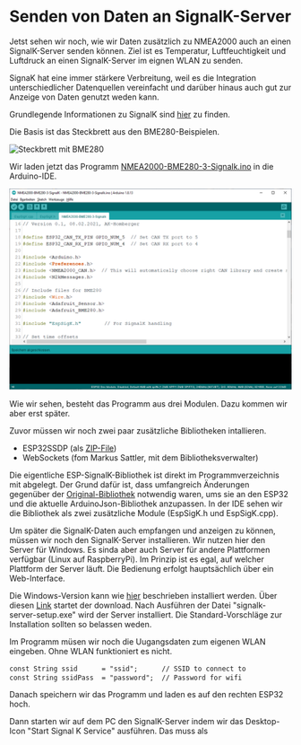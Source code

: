 # Senden von Daten an SignalK-Server

Jetst sehen wir noch, wie wir Daten zusätzlich zu NMEA2000 auch an einen SignalK-Server senden können.
Ziel ist es Temperatur, Luftfeuchtigkeit und Luftdruck an einen SignalK-Server im eignen WLAN zu senden.

SignaK hat eine immer stärkere Verbreitung, weil es die Integration unterschiedlicher Datenquellen vereinfacht und darüber hinaus auch gut zur Anzeige von Daten genutzt weden kann.

Grundlegende Informationen zu SignalK sind [hier](https://signalk.org/) zu finden.

Die Basis ist das Steckbrett aus den BME280-Beispielen.

![Steckbrett mit BME280](https://github.com/AK-Homberger/NMEA-Workshop/blob/main/Bilder/NMEA2000-BME280_Steckplatine.png)

Wir laden jetzt das Programm [NMEA2000-BME280-3-Signalk.ino](https://github.com/AK-Homberger/NMEA2000-Workshop/blob/main/Software/NMEA2000-BME280-3-SignalK/NMEA2000-BME280-3-Signalk.ino) in die Arduino-IDE.

![Arduino-IDE](https://github.com/AK-Homberger/NMEA2000-Workshop/blob/main/Bilder/BME280-Signalk.png)

Wie wir sehen, besteht das Programm aus drei Modulen. Dazu kommen wir aber erst später.

Zuvor müssen wir noch zwei paar zusätzliche Bibliotheken intallieren.

- ESP32SSDP (als [ZIP-File](https://github.com/luc-github/ESP32SSDP))
- WebSockets (fom Markus Sattler, mit dem Bibliotheksverwalter)

Die eigentliche ESP-SignalK-Bibliothek ist direkt im Programmverzeichnis mit abgelegt. Der Grund dafür ist, dass umfangreich Änderungen gegenüber der [Original-Bibliothek](https://github.com/mxtommy/EspSigK) notwendig waren, ums sie an den ESP32 und die aktuelle ArduinoJson-Bibliothek anzupassen. In der IDE sehen wir die Bibliothek als zwei zusätzliche Module (EspSigK.h und EspSigK.cpp).

Um später die SignalK-Daten auch empfangen und anzeigen zu können, müssen wir noch den SignalK-Server installieren. Wir nutzen hier den Server für Windows. Es sinda aber auch Server für andere Plattformen verfügbar (Linux auf RaspberryPi). Im Prinzip ist es egal, auf welcher Plattform der Server läuft. Die Bedienung erfolgt hauptsächlich über ein Web-Interface.

Die Windows-Version kann wie [hier](https://github.com/SignalK/signalk-server-windows) beschrieben installiert werden.
Über diesen [Link](https://github.com/SignalK/signalk-server-windows/releases/latest/download/signalk-server-setup.exe) startet der download. Nach Ausführen der Datei "signalk-server-setup.exe" wird der Server installiert. Die Standard-Vorschläge zur Installation sollten so belassen weden.

Im Programm müsen wir noch die Uugangsdaten zum eigenen WLAN eingeben. Ohne WLAN funktioniert es nicht.

```
const String ssid      = "ssid";      // SSID to connect to
const String ssidPass  = "password";  // Password for wifi
```

Danach speichern wir das Programm und laden es auf den rechten ESP32 hoch.

Dann starten wir auf dem PC den SignalK-Server indem wir das Desktop-Icon "Start Signal K Service" ausführen. Das muss als 




